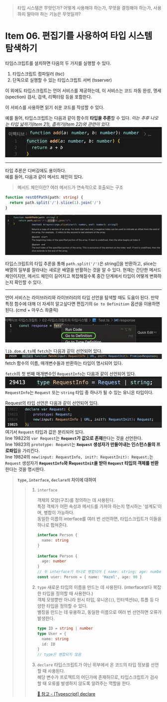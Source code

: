 > 타입 시스템은 무엇인가? 어떻게 사용해야 하는가, 무엇을 결정해야 하는가, 사용하지 말아야 하는 기능은 무엇일까?

# Item 06. 편집기를 사용하여 타입 시스템 탐색하기

타임스크립트를 설치하면 다음의 두 가지를 실행할 수 있다.

1. 타입스크립트 컴파일러 (tsc)
2. 단독으로 실행할 수 있는 타입스크립트 서버 (tsserver)

이 외에도 타입스크립트는 언어 서비스를 제공하는데, 이 서비스는 코드 자동 완성, 명세(spection) 검사, 검색, 리팩터링 등을 포함한다.

이 서비스를 사용하면 읽기 쉬운 코드를 작성할 수 있다.

예를 들어, 타입스크립트는 다음과 같이 함수의 **타입을 추론**할 수 있다. _이는 추후 나오는 타입 넓히기(Item 21), 좁히기(Item 22)와 관련이 있다._
![편집기를 통한 함수 타입 추론](image.png)

---

타입 추론은 디버깅에도 용이하다. <br />
예를 들어, 다음과 같이 메서드 체인이 있다.

> 메서드 체인이란?
> 여러 메서드가 연속적으로 호출되는 구조

```ts
function restOfPath(path: string) {
  return path.split('/').slice(1).join('/')
}
```

![타입 추론과 메서드 체인 설명](image-1.png)

타입스크립트의 타입 추론을 통해 `path.split('/')`은 string[]을 반환하고, slice는 배열의 일부를 잘라내는 새로운 배열을 반활하는 것을 알 수 있다. 현재는 간단한 메서드 체인이지만, 메서드 체인이 길어지고 복잡해질수록 중간 단계에서 타입이 어떻게 변화하는지 확인할 수 있다.

---

언어 서비스는 라이브러리와 라이브러리의 타입 선언을 탐색할 때도 도움이 된다. 만약 특정 함수에 대해 더 자세히 알고싶다면 편집기의 `Go to Definition` 옵션을 이용하면 된다. (cmd + 마우스 좌클릭)

![Go to Definition](image-2.png)

`lib.dom.d.ts`에 `fetch`는 다음과 같이 선언되어 있다.
![fetch 함수 선언](image-3.png)
fetch 함수의 이름, 매개변수들과 반환하는 타입이 명시되어 있다.

`fetch`의 첫 번째 매개변수인 `RequestInfo`는 다음과 같이 선언되어 있다.
![RequestInfo 타입 선언](image-4.png)
`RequestInfo`는 `Request` 또는 `string` 타입 중 하나가 될 수 있는 유니온 타입이다.

Request의 타입 선언은 다음과 같이 선언되어 있다.
![Request 타입 선언](image-5.png)
여기서 `Request` 타입과 값은 분리되어 있다. <br />
line 19822의 `var Request`는 **`Request`가 값으로 존재**한다는 것을 선언한다. <br />
line 19823의 `prototype: Request`는 **`Request` 생성자가 만들어내는 인스턴스들의 프로톼입**을 가리킨다. <br />
line 19824의 `new(input: RequestInfo, init?: RequestInit): Request;`는 `Request` 생성자가 **`RequestInfo`와 R`equestInit`을 받아 `Request` 타입의 객체를 반환**한다는 것을 명시한다.

> **`type`, `interface`, `declare의` 차이에 대하여**
>
> > 1.  `interface`
> >
> >     객체의 모양(구조)를 정의하는 데 사용된다. <br />
> >     특정 객체가 어떤 속성과 메서드를 가져야 하는지 명시하는 '설계도'이며, 병합이 가능하다. <br />
> >     동일한 이름의 interface를 여러 번 선언하면, 타입스크립트가 이들을 하나로 합쳐준다.
> >
> >     ```ts
> >     interface Person {
> >       name: string
> >     }
> >
> >     interface Person {
> >       age: number
> >     }
> >     // 두 interface가 하나로 병합되어 { name: string; age: number; }가 됨
> >     const user: Person = { name: 'Hazel', age: 90 }
> >     ```
> >
> > 2.  `type`
> >     새로운 타입의 이름을 만드는 데 사용된다. (interface보다 복잡한 타입을 정의할 때 사용한다.) <br />
> >     객체 모양뿐만 아니라 원시 타입, 유니온(`|`), 인터섹션(`&`), 튜플 등 다양한 타입을 정의할 수 있다. <br />
> >     별칭을 만드는 데 유용하고, 동일한 이름으로 여러 번 선언하면 오류가 발생한다.
> >
> >     ```ts
> >     type ID = string | number
> >     type User = {
> >       name: string
> >       id: ID
> >     }
> >     // type은 병합되지 않음
> >     ```
> >
> > 3.  `declare`
> >     타입스크립트가 아닌 위부에서 온 코드의 타입 정보를 선언할 때 사용된다. <br />
> >     해당 변수가 프로젝트의 어딘가에 존재하므로, 타입스크립트가 검사할 때 오류를 발생하지 않도록 알려주는 역할을 한다.
> >
> >     [🔎 참고 - [Typescript] declare](https://html-jc.tistory.com/604)
